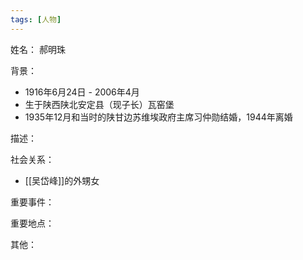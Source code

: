 ```yaml
---
tags: [人物]
---
```


姓名：
郝明珠

背景：
- 1916年6月24日 - 2006年4月
- 生于陕西陕北安定县（现子长）瓦窑堡
- 1935年12月和当时的陕甘边苏维埃政府主席习仲勋结婚，1944年离婚

描述：

社会关系：
- [[吴岱峰]]的外甥女

重要事件：

重要地点：

其他：
